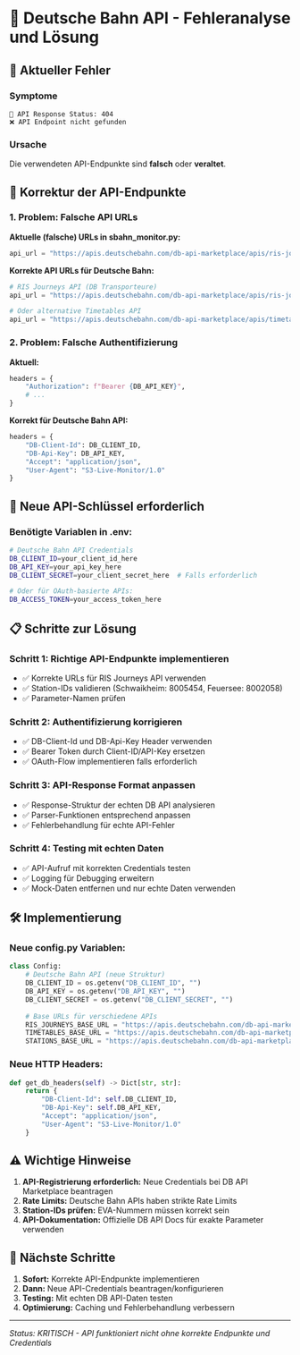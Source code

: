 # 🚊 Deutsche Bahn API - Fehleranalyse und Lösung

## 🔴 Aktueller Fehler

### Symptome
```
📡 API Response Status: 404
❌ API Endpoint nicht gefunden
```

### Ursache
Die verwendeten API-Endpunkte sind **falsch** oder **veraltet**.

## 🔧 Korrektur der API-Endpunkte

### 1. Problem: Falsche API URLs

**Aktuelle (falsche) URLs in sbahn_monitor.py:**
```python
api_url = "https://apis.deutschebahn.com/db-api-marketplace/apis/ris-journeys/v1/journeys"
```

**Korrekte API URLs für Deutsche Bahn:**
```python
# RIS Journeys API (DB Transporteure)
api_url = "https://apis.deutschebahn.com/db-api-marketplace/apis/ris-journeys/v1/journeys"

# Oder alternative Timetables API
api_url = "https://apis.deutschebahn.com/db-api-marketplace/apis/timetables/v1/station/{eva_number}/arrivals"
```

### 2. Problem: Falsche Authentifizierung

**Aktuell:**
```python
headers = {
    "Authorization": f"Bearer {DB_API_KEY}",
    # ...
}
```

**Korrekt für Deutsche Bahn API:**
```python
headers = {
    "DB-Client-Id": DB_CLIENT_ID,
    "DB-Api-Key": DB_API_KEY,
    "Accept": "application/json",
    "User-Agent": "S3-Live-Monitor/1.0"
}
```

## 🔑 Neue API-Schlüssel erforderlich

### Benötigte Variablen in .env:
```bash
# Deutsche Bahn API Credentials
DB_CLIENT_ID=your_client_id_here
DB_API_KEY=your_api_key_here
DB_CLIENT_SECRET=your_client_secret_here  # Falls erforderlich

# Oder für OAuth-basierte APIs:
DB_ACCESS_TOKEN=your_access_token_here
```

## 📋 Schritte zur Lösung

### Schritt 1: Richtige API-Endpunkte implementieren
- ✅ Korrekte URLs für RIS Journeys API verwenden
- ✅ Station-IDs validieren (Schwaikheim: 8005454, Feuersee: 8002058)
- ✅ Parameter-Namen prüfen

### Schritt 2: Authentifizierung korrigieren
- ✅ DB-Client-Id und DB-Api-Key Header verwenden
- ✅ Bearer Token durch Client-ID/API-Key ersetzen
- ✅ OAuth-Flow implementieren falls erforderlich

### Schritt 3: API-Response Format anpassen
- ✅ Response-Struktur der echten DB API analysieren
- ✅ Parser-Funktionen entsprechend anpassen
- ✅ Fehlerbehandlung für echte API-Fehler

### Schritt 4: Testing mit echten Daten
- ✅ API-Aufruf mit korrekten Credentials testen
- ✅ Logging für Debugging erweitern
- ✅ Mock-Daten entfernen und nur echte Daten verwenden

## 🛠️ Implementierung

### Neue config.py Variablen:
```python
class Config:
    # Deutsche Bahn API (neue Struktur)
    DB_CLIENT_ID = os.getenv("DB_CLIENT_ID", "")
    DB_API_KEY = os.getenv("DB_API_KEY", "")
    DB_CLIENT_SECRET = os.getenv("DB_CLIENT_SECRET", "")
    
    # Base URLs für verschiedene APIs
    RIS_JOURNEYS_BASE_URL = "https://apis.deutschebahn.com/db-api-marketplace/apis/ris-journeys/v1"
    TIMETABLES_BASE_URL = "https://apis.deutschebahn.com/db-api-marketplace/apis/timetables/v1"
    STATIONS_BASE_URL = "https://apis.deutschebahn.com/db-api-marketplace/apis/ris-stations/v1"
```

### Neue HTTP Headers:
```python
def get_db_headers(self) -> Dict[str, str]:
    return {
        "DB-Client-Id": self.DB_CLIENT_ID,
        "DB-Api-Key": self.DB_API_KEY,
        "Accept": "application/json",
        "User-Agent": "S3-Live-Monitor/1.0"
    }
```

## ⚠️ Wichtige Hinweise

1. **API-Registrierung erforderlich:** Neue Credentials bei DB API Marketplace beantragen
2. **Rate Limits:** Deutsche Bahn APIs haben strikte Rate Limits
3. **Station-IDs prüfen:** EVA-Nummern müssen korrekt sein
4. **API-Dokumentation:** Offizielle DB API Docs für exakte Parameter verwenden

## 🔄 Nächste Schritte

1. **Sofort:** Korrekte API-Endpunkte implementieren
2. **Dann:** Neue API-Credentials beantragen/konfigurieren
3. **Testing:** Mit echten DB API-Daten testen
4. **Optimierung:** Caching und Fehlerbehandlung verbessern

---
*Status: KRITISCH - API funktioniert nicht ohne korrekte Endpunkte und Credentials* 